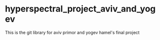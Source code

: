 # hyperspectral_project_aviv_and_yogev
This is the git library for aviv primor and yogev hamel's final project
